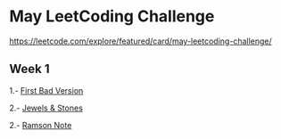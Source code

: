 # May LeetCoding Challenge

https://leetcode.com/explore/featured/card/may-leetcoding-challenge/


## Week 1
1.- [First Bad Version](https://leetcode.com/explore/featured/card/may-leetcoding-challenge/534/week-1-may-1st-may-7th/3316/)

2.- [Jewels & Stones](https://leetcode.com/explore/featured/card/may-leetcoding-challenge/534/week-1-may-1st-may-7th/3317/)

2.- [Ramson Note](https://leetcode.com/explore/featured/card/may-leetcoding-challenge/534/week-1-may-1st-may-7th/3318/)
